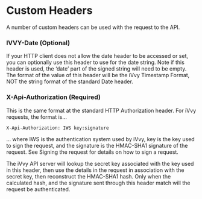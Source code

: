 # Custom Headers

A number of custom headers can be used with the request to the API.

### IVVY-Date (Optional)

If your HTTP client does not allow the date header to be accessed or set, you can optionally use this header to use for the date string. Note if this header is used, the ‘date’ part of the signed string will need to be empty. The format of the value of this header will be the iVvy Timestamp Format, NOT the string format of the standard Date header.

### X-Api-Authorization (Required)

This is the same format at the standard HTTP Authorization header. For iVvy requests, the format is...

`X-Api-Authorization: IWS key:signature`

… where IWS is the authentication system used by iVvy, key is the key used to sign the request, and the signature is the HMAC-SHA1 signature of the request. See Signing the request for details on how to sign a request.

The iVvy API server will lookup the secret key associated with the key used in this header, then use the details in the request in association with the secret key, then reconstruct the HMAC-SHA1 hash. Only when the calculated hash, and the signature sent through this header match will the request be authenticated.

